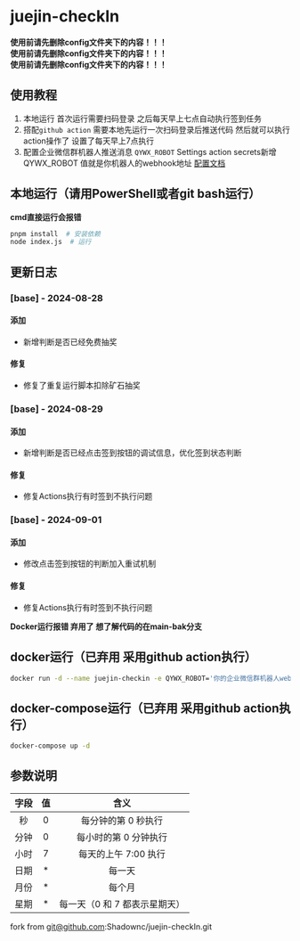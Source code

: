 # juejin-checkIn
**使用前请先删除config文件夹下的内容！！！**  
**使用前请先删除config文件夹下的内容！！！**  
**使用前请先删除config文件夹下的内容！！！**
## 使用教程
1. 本地运行
  首次运行需要扫码登录 之后每天早上七点自动执行签到任务
2. 搭配`github action`
   需要本地先运行一次扫码登录后推送代码 然后就可以执行action操作了 设置了每天早上7点执行
3. 配置企业微信群机器人推送消息
   `QYWX_ROBOT` Settings action secrets新增QYWX_ROBOT 值就是你机器人的webhook地址
   [配置文档](https://developer.work.weixin.qq.com/document/path/91770)

## 本地运行（请用PowerShell或者git bash运行）
**cmd直接运行会报错**
```bash
pnpm install  # 安装依赖
node index.js  # 运行
```
## 更新日志
### [base] - 2024-08-28
#### 添加
- 新增判断是否已经免费抽奖

#### 修复
- 修复了重复运行脚本扣除矿石抽奖

### [base] - 2024-08-29
#### 添加
- 新增判断是否已经点击签到按钮的调试信息，优化签到状态判断

#### 修复
- 修复Actions执行有时签到不执行问题

### [base] - 2024-09-01
#### 添加
- 修改点击签到按钮的判断加入重试机制

#### 修复
- 修复Actions执行有时签到不执行问题

**Docker运行报错 弃用了 想了解代码的在main-bak分支**  
  
## docker运行（已弃用 采用github action执行）
```bash
docker run -d --name juejin-checkin -e QYWX_ROBOT='你的企业微信群机器人webhook地址' -e CRON='0 0 7 * * *' lmyself/juejin-checkin:latest
```

## docker-compose运行（已弃用 采用github action执行）
```bash
docker-compose up -d
```

## 参数说明
| 字段 | 值  | 含义                           |
|:----:|:---:|:------------------------------:|
| 秒   | 0   | 每分钟的第 0 秒执行            |
| 分钟 | 0   | 每小时的第 0 分钟执行          |
| 小时 | 7   | 每天的上午 7:00 执行           |
| 日期 | *   | 每一天                         |
| 月份 | *   | 每个月                         |
| 星期 | *   | 每一天（0 和 7 都表示星期天）  |

fork from git@github.com:Shadownc/juejin-checkIn.git
